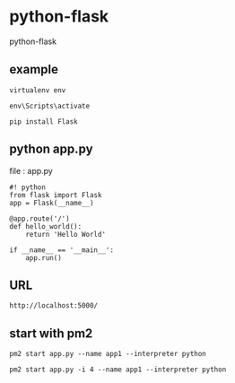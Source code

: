 # python-flask
python-flask

## example

````
virtualenv env

env\Scripts\activate

pip install Flask
````

## python app.py

file : app.py

````
#! python
from flask import Flask
app = Flask(__name__)

@app.route('/')
def hello_world():
	return 'Hello World'

if __name__ == '__main__':
	app.run()
````  

## URL

````
http://localhost:5000/
````

## start with pm2

````
pm2 start app.py --name app1 --interpreter python

pm2 start app.py -i 4 --name app1 --interpreter python
````
